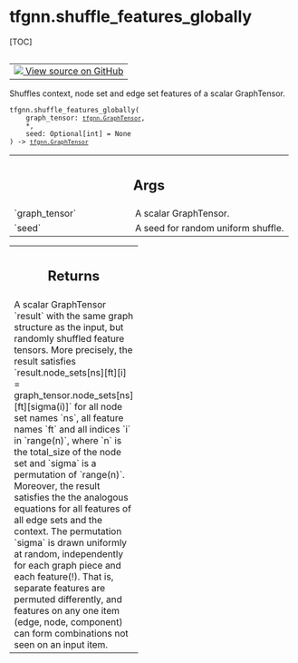 # tfgnn.shuffle_features_globally

[TOC]

<!-- Insert buttons and diff -->

<table class="tfo-notebook-buttons tfo-api nocontent" align="left">
<td>
  <a target="_blank" href="https://github.com/tensorflow/gnn/tree/master/tensorflow_gnn/graph/graph_tensor_ops.py#L974-L1008">
    <img src="https://www.tensorflow.org/images/GitHub-Mark-32px.png" />
    View source on GitHub
  </a>
</td>
</table>

Shuffles context, node set and edge set features of a scalar GraphTensor.

<pre class="devsite-click-to-copy prettyprint lang-py tfo-signature-link">
<code>tfgnn.shuffle_features_globally(
    graph_tensor: <a href="../tfgnn/GraphTensor.md"><code>tfgnn.GraphTensor</code></a>,
    *,
    seed: Optional[int] = None
) -> <a href="../tfgnn/GraphTensor.md"><code>tfgnn.GraphTensor</code></a>
</code></pre>

<!-- Placeholder for "Used in" -->
<!-- Tabular view -->

 <table class="responsive fixed orange">
<colgroup><col width="214px"><col></colgroup>
<tr><th colspan="2"><h2 class="add-link">Args</h2></th></tr>

<tr>
<td>
`graph_tensor`<a id="graph_tensor"></a>
</td>
<td>
A scalar GraphTensor.
</td>
</tr><tr>
<td>
`seed`<a id="seed"></a>
</td>
<td>
A seed for random uniform shuffle.
</td>
</tr>
</table>

<!-- Tabular view -->

 <table class="responsive fixed orange">
<colgroup><col width="214px"><col></colgroup>
<tr><th colspan="2"><h2 class="add-link">Returns</h2></th></tr>
<tr class="alt">
<td colspan="2">
A scalar GraphTensor `result` with the same graph structure as the input,
but randomly shuffled feature tensors. More precisely, the result satisfies
`result.node_sets[ns][ft][i] = graph_tensor.node_sets[ns][ft][sigma(i)]`
for all node set names `ns`, all feature names `ft` and all indices `i`
in `range(n)`, where `n` is the total_size of the node set and `sigma`
is a permutation of `range(n)`. Moreover, the result satisfies the
the analogous equations for all features of all edge sets and the context.
The permutation `sigma` is drawn uniformly at random, independently for
each graph piece and each feature(!). That is, separate features are
permuted differently, and features on any one item (edge, node, component)
can form combinations not seen on an input item.
</td>
</tr>

</table>
